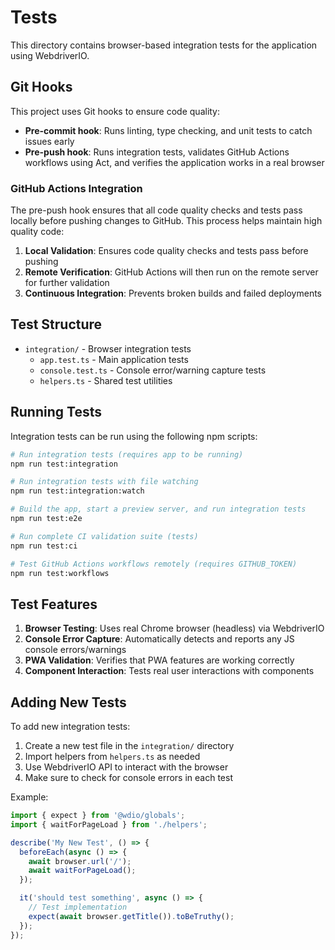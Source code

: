# Tests

This directory contains browser-based integration tests for the application using WebdriverIO.

## Git Hooks

This project uses Git hooks to ensure code quality:

- **Pre-commit hook**: Runs linting, type checking, and unit tests to catch issues early
- **Pre-push hook**: Runs integration tests, validates GitHub Actions workflows using Act, and verifies the application works in a real browser

### GitHub Actions Integration

The pre-push hook ensures that all code quality checks and tests pass locally before pushing changes to GitHub. This process helps maintain high quality code:

1. **Local Validation**: Ensures code quality checks and tests pass before pushing
2. **Remote Verification**: GitHub Actions will then run on the remote server for further validation
3. **Continuous Integration**: Prevents broken builds and failed deployments

## Test Structure

- `integration/` - Browser integration tests
  - `app.test.ts` - Main application tests
  - `console.test.ts` - Console error/warning capture tests
  - `helpers.ts` - Shared test utilities

## Running Tests

Integration tests can be run using the following npm scripts:

```bash
# Run integration tests (requires app to be running)
npm run test:integration

# Run integration tests with file watching
npm run test:integration:watch

# Build the app, start a preview server, and run integration tests
npm run test:e2e

# Run complete CI validation suite (tests)
npm run test:ci

# Test GitHub Actions workflows remotely (requires GITHUB_TOKEN)
npm run test:workflows
```

## Test Features

1. **Browser Testing**: Uses real Chrome browser (headless) via WebdriverIO
2. **Console Error Capture**: Automatically detects and reports any JS console errors/warnings
3. **PWA Validation**: Verifies that PWA features are working correctly
4. **Component Interaction**: Tests real user interactions with components

## Adding New Tests

To add new integration tests:

1. Create a new test file in the `integration/` directory
2. Import helpers from `helpers.ts` as needed
3. Use WebdriverIO API to interact with the browser
4. Make sure to check for console errors in each test

Example:

```typescript
import { expect } from '@wdio/globals';
import { waitForPageLoad } from './helpers';

describe('My New Test', () => {
  beforeEach(async () => {
    await browser.url('/');
    await waitForPageLoad();
  });

  it('should test something', async () => {
    // Test implementation
    expect(await browser.getTitle()).toBeTruthy();
  });
});
```
